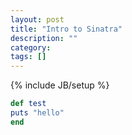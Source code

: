 ```yaml
---
layout: post
title: "Intro to Sinatra"
description: ""
category: 
tags: []
---
```

{% include JB/setup %}

~~~ ruby
def test
puts "hello"
end
~~~